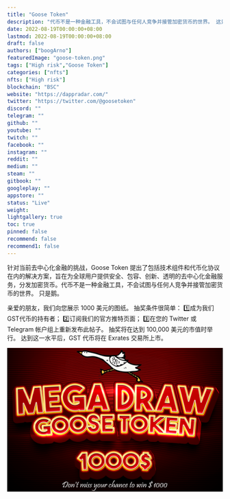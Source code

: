 ```yaml
---
title: "Goose Token"
description: "代币不是一种金融工具，不会试图与任何人竞争并接管加密货币的世界。 这只是鹅。"
date: 2022-08-19T00:00:00+08:00
lastmod: 2022-08-19T00:00:00+08:00
draft: false
authors: ["boogArno"]
featuredImage: "goose-token.png"
tags: ["High risk","Goose Token"]
categories: ["nfts"]
nfts: ["High risk"]
blockchain: "BSC"
website: "https://dappradar.com/"
twitter: "https://twitter.com/@goosetoken"
discord: ""
telegram: ""
github: ""
youtube: ""
twitch: ""
facebook: ""
instagram: ""
reddit: ""
medium: ""
steam: ""
gitbook: ""
googleplay: ""
appstore: ""
status: "Live"
weight: 
lightgallery: true
toc: true
pinned: false
recommend: false
recommend1: false
---
```

针对当前去中心化金融的挑战，Goose Token 提出了包括技术组件和代币化协议在内的解决方案，旨在为全球用户提供安全、包容、创新、透明的去中心化金融服务，分发加密货币。代币不是一种金融工具，不会试图与任何人竞争并接管加密货币的世界。 只是鹅。

亲爱的朋友，我们向您展示 1000 美元的图纸。
抽奖条件很简单：
1️⃣成为我们GST代币的持有者；
2️⃣订阅我们的官方推特页面；
3️⃣在您的 Twitter 或 Telegram 帐户组上重新发布此帖子。
抽奖将在达到 100,000 美元的市值时举行。 达到这一水平后，GST 代币将在 Exrates 交易所上市。

![goosetoken-dapp-high-risk-bsc-image2_f6f6a8818d219545b45025ef28d39686](goosetoken-dapp-high-risk-bsc-image2_f6f6a8818d219545b45025ef28d39686.png)